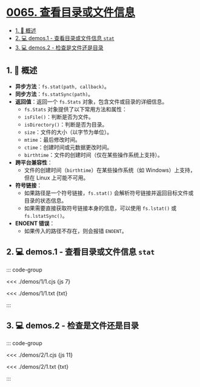 # [0065. 查看目录或文件信息](https://github.com/Tdahuyou/TNotes.nodejs/tree/main/notes/0065.%20%E6%9F%A5%E7%9C%8B%E7%9B%AE%E5%BD%95%E6%88%96%E6%96%87%E4%BB%B6%E4%BF%A1%E6%81%AF)

<!-- region:toc -->

- [1. 📒 概述](#1--概述)
- [2. 💻 demos.1 - 查看目录或文件信息 `stat`](#2--demos1---查看目录或文件信息-stat)
- [3. 💻 demos.2 - 检查是文件还是目录](#3--demos2---检查是文件还是目录)

<!-- endregion:toc -->

## 1. 📒 概述

- **异步方法**：`fs.stat(path, callback)`。
- **同步方法**：`fs.statSync(path)`。
- **返回值**：返回一个 `fs.Stats` 对象，包含文件或目录的详细信息。
  - `fs.Stats` 对象提供了以下常用方法和属性：
  - `isFile()`：判断是否为文件。
  - `isDirectory()`：判断是否为目录。
  - `size`：文件的大小（以字节为单位）。
  - `mtime`：最后修改时间。
  - `ctime`：创建时间或元数据更改时间。
  - `birthtime`：文件的创建时间（仅在某些操作系统上支持）。
- **跨平台兼容性**：
  - 文件的创建时间（`birthtime`）在某些操作系统（如 Windows）上支持，但在 Linux 上可能不可用。
- **符号链接**：
  - 如果路径是一个符号链接，`fs.stat()` 会解析符号链接并返回目标文件或目录的状态信息。
  - 如果需要直接获取符号链接本身的信息，可以使用 `fs.lstat()` 或 `fs.lstatSync()`。
- **ENOENT 错误**：
  - 如果传入的路径不存在，则会报错 `ENOENT`。

## 2. 💻 demos.1 - 查看目录或文件信息 `stat`

::: code-group

<<< ./demos/1/1.cjs {js 7}

<<< ./demos/1/1.txt {txt}

:::

## 3. 💻 demos.2 - 检查是文件还是目录

::: code-group

<<< ./demos/2/1.cjs {js 11}

<<< ./demos/2/1.txt {txt}

:::
